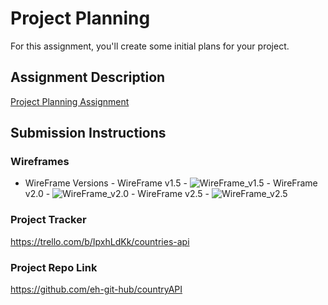 # Project Planning
For this assignment, you'll create some initial plans for your project.

## Assignment Description
[Project Planning Assignment](https://education.launchcode.org/liftoff/modules/assignments/project-planning)

## Submission Instructions

### Wireframes

   - WireFrame Versions
         - WireFrame v1.5 
         - ![WireFrame_v1.5](https://user-images.githubusercontent.com/74875211/116819715-d086a200-ab36-11eb-928e-c0cf3fb5a134.png)
         - WireFrame v2.0
         - ![WireFrame_v2.0](https://user-images.githubusercontent.com/74875211/116819735-f449e800-ab36-11eb-8fd1-20b33e261aa5.png)
         - WireFrame v2.5
         - ![WireFrame_v2.5](https://user-images.githubusercontent.com/74875211/116819744-ff9d1380-ab36-11eb-94a9-1edc4eb36fa7.png)
          

### Project Tracker

https://trello.com/b/IpxhLdKk/countries-api

### Project Repo Link

https://github.com/eh-git-hub/countryAPI
